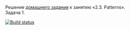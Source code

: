 Решение [домашнего задания](https://github.com/netology-code/aqa-homeworks/tree/aqa4/patterns) к занятию «2.3. Patterns».  
Задача 1.  


[![Build status](https://ci.appveyor.com/api/projects/status/abuw0pp4ey85rl9q?svg=true)](https://ci.appveyor.com/project/kirmakin/aqa-2-3-1)
